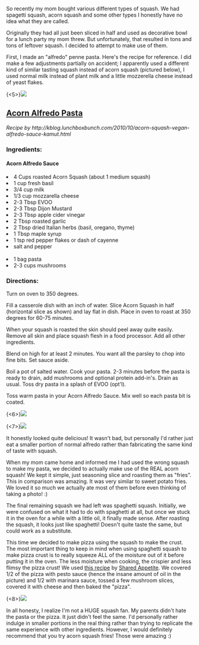So recently my mom bought various different types of squash. We had spagetti squash, acorn squash and some other types I honestly have no idea what they are called. 

Originally they had all just been sliced in half and used as decorative bowl for a lunch party my mom threw. But unfortunately, that resulted in tons and tons of leftover squash. I decided to attempt to make use of them.

First, I made an "alfredo" penne pasta. Here's the recipe for reference. I did make a few adjustments partially on accident; I apparently used a different kind of similar tasting squash instead of acorn squash (pictured below), I used normal milk instead of plant milk and a little mozzerella cheese instead of yeast flakes. 

{<5>}![](https://farm6.staticflickr.com/5613/15216086813_bef71f0970_b.jpg)

<div class="recipe">
  <div class="recipe-header">
    <span class="item">
      <h2 class="fn"><a href="http://kblog.lunchboxbunch.com/2010/10/acorn-squash-vegan-alfredo-sauce-kamut.html">Acorn Alfredo Pasta</a></h2>
    </span>
    <div class="summary" style="clear:left">
      <p><em>Recipe by http://kblog.lunchboxbunch.com/2010/10/acorn-squash-vegan-alfredo-sauce-kamut.html</em></p>
    </div>
  </div>
  <div class="recipe-body">
    <div class="left">
      <h3 id="ingredients">Ingredients:</h3>
      <div class="ingredients"><h4>Acorn Alfredo Sauce</h4>
        <li class="ingredient">4 Cups roasted Acorn Squash (about 1 medium squash)</li>
        <li class="ingredient">1 cup fresh basil</li>
        <li class="ingredient">3/4 cup milk</li>
        <li class="ingredient">1/3 cup mozzarella cheese</li>
        <li class="ingredient">2-3 Tbsp EVOO</li>
        <li class="ingredient">2-3 Tbsp Dijon Mustard</li>
        <li class="ingredient">2-3 Tbsp apple cider vinegar</li>
        <li class="ingredient">2 Tbsp roasted garlic</li>
        <li class="ingredient">2 Tbsp dried Italian herbs (basil, oregano, thyme)</li>
        <li class="ingredient">1 Tbsp maple syrup</li>
        <li class="ingredient">1 tsp red pepper flakes or dash of cayenne</li>
        <li class="ingredient">salt and pepper</li>
        <br>
        <li class="ingredient">1 bag pasta</li>
        <li class="ingredient">2-3 cups mushrooms</li>
      </div>
    </div>
    <div class="right">
      <h3 id="directions">Directions:</h3>
      <div class="instructions">
        <p>Turn on oven to 350 degrees.</p>
        <p>Fill a casserole dish with an inch of water. Slice Acorn Squash in half (horizontal slice as shown) and lay flat in dish. Place in oven to roast at 350 degrees for 60-75 minutes.</p>
        <p>When your squash is roasted the skin should peel away quite easily. Remove all skin and place squash flesh in a food processor. Add all other ingredients.</p>
        <p>Blend on high for at least 2 minutes. You want all the parsley to chop into fine bits. Set sauce aside.</p>
        <p>Boil a pot of salted water. Cook your pasta. 2-3 minutes before the pasta is ready to drain, add mushrooms and optional protein add-in's. Drain as usual. Toss dry pasta in a splash of EVOO (opt'l).</p>
        <p>Toss warm pasta in your Acorn Alfredo Sauce. Mix well so each pasta bit is coated.</p>
      </div>
    </div>
  </div>
</div>

{<6>}![](https://farm8.staticflickr.com/7563/15650666850_b13f794739_b.jpg)

{<7>}![](https://farm6.staticflickr.com/5613/15811871186_e219e23fbb_b.jpg)

It honestly looked quite delicious! It wasn't bad, but personally I'd rather just eat a smaller portion of normal alfredo rather than fabricating the same kind of taste with squash. 

When my mom came home and informed me I had used the wrong squash to make my pasta, we decided to actually make use of the REAL acorn squash! We kept it simple, just seasoning slice and roasting them as "fries". This in comparison was amazing. It was very similar to sweet potato fries. We loved it so much we actually ate most of them before even thinking of taking a photo! :)

The final remaining squash we had left was spaghetti squash. Initially, we were confused on what it had to do with spaghetti at all, but once we stuck it in the oven for a while with a little oil, it finally made sense. After roasting the squash, it looks just like spaghetti! Doesn't quite taste the same, but could work as a substitute. 

This time we decided to make pizza using the squash to make the crust. The most important thing to keep in mind when using spaghetti squash to make pizza crust is to really squeeze ALL of the moisture out of it before putting it in the oven. The less moisture when cooking, the crispier and less flimsy the pizza crust! We used [this recipe](http://sharedappetite.com/recipes/gluten-free-spaghetti-squash-pizza-crust/) by [Shared Appetite](http://sharedappetite.com). We covered 1/2 of the pizza with pesto sauce (hence the insane amount of oil in the picture) and 1/2 with marinara sauce, tossed a few mushroom slices, covered it with cheese and then baked the "pizza". 

{<8>}![](https://farm6.staticflickr.com/5605/15835512375_d6fc39deb4_b.jpg)

In all honesty, I realize I'm not a HUGE squash fan. My parents didn't hate the pasta or the pizza. It just didn't feel the same. I'd personally rather indulge in smaller portions in the real thing rather than trying to replicate the same experience with other ingredients. However, I would definitely recommend that you try acorn squash fries! Those were amazing :) 